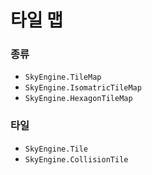 # 타일 맵

### 종류
* `SkyEngine.TileMap`
* `SkyEngine.IsomatricTileMap`
* `SkyEngine.HexagonTileMap`

### 타일
* `SkyEngine.Tile`
* `SkyEngine.CollisionTile`